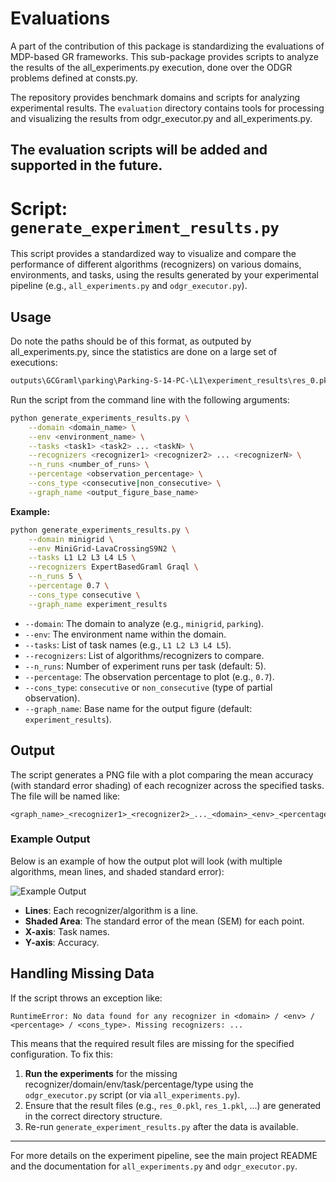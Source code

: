 # Evaluations
A part of the contribution of this package is standardizing the evaluations of MDP-based GR frameworks.
This sub-package provides scripts to analyze the results of the all_experiments.py execution, done over the ODGR problems defined at consts.py.

The repository provides benchmark domains and scripts for analyzing experimental results. The `evaluation` directory contains tools for processing and visualizing the results from odgr_executor.py and all_experiments.py.

## The evaluation scripts will be added and supported in the future.

# Script: `generate_experiment_results.py`

This script provides a standardized way to visualize and compare the performance of different algorithms (recognizers) on various domains, environments, and tasks, using the results generated by your experimental pipeline (e.g., `all_experiments.py` and `odgr_executor.py`).

## Usage

Do note the paths should be of this format, as outputed by all_experiments.py, since the statistics are done on a large set of executions:
```sh
outputs\GCGraml\parking\Parking-S-14-PC-\L1\experiment_results\res_0.pkl
```

Run the script from the command line with the following arguments:

```bash
python generate_experiments_results.py \
    --domain <domain_name> \
    --env <environment_name> \
    --tasks <task1> <task2> ... <taskN> \
    --recognizers <recognizer1> <recognizer2> ... <recognizerN> \
    --n_runs <number_of_runs> \
    --percentage <observation_percentage> \
    --cons_type <consecutive|non_consecutive> \
    --graph_name <output_figure_base_name>
```

**Example:**
```bash
python generate_experiments_results.py \
    --domain minigrid \
    --env MiniGrid-LavaCrossingS9N2 \
    --tasks L1 L2 L3 L4 L5 \
    --recognizers ExpertBasedGraml Graql \
    --n_runs 5 \
    --percentage 0.7 \
    --cons_type consecutive \
    --graph_name experiment_results
```

- `--domain`: The domain to analyze (e.g., `minigrid`, `parking`).
- `--env`: The environment name within the domain.
- `--tasks`: List of task names (e.g., `L1 L2 L3 L4 L5`).
- `--recognizers`: List of algorithms/recognizers to compare.
- `--n_runs`: Number of experiment runs per task (default: 5).
- `--percentage`: The observation percentage to plot (e.g., `0.7`).
- `--cons_type`: `consecutive` or `non_consecutive` (type of partial observation).
- `--graph_name`: Base name for the output figure (default: `experiment_results`).

## Output

The script generates a PNG file with a plot comparing the mean accuracy (with standard error shading) of each recognizer across the specified tasks. The file will be named like:

```
<graph_name>_<recognizer1>_<recognizer2>_..._<domain>_<env>_<percentage>_<cons_type>.png
```

### Example Output

Below is an example of how the output plot will look (with multiple algorithms, mean lines, and shaded standard error):

![Example Output](example_output.png)

- **Lines**: Each recognizer/algorithm is a line.
- **Shaded Area**: The standard error of the mean (SEM) for each point.
- **X-axis**: Task names.
- **Y-axis**: Accuracy.

## Handling Missing Data

If the script throws an exception like:

```
RuntimeError: No data found for any recognizer in <domain> / <env> / <percentage> / <cons_type>. Missing recognizers: ...
```

This means that the required result files are missing for the specified configuration. To fix this:

1. **Run the experiments** for the missing recognizer/domain/env/task/percentage/type using the `odgr_executor.py` script (or via `all_experiments.py`).
2. Ensure that the result files (e.g., `res_0.pkl`, `res_1.pkl`, ...) are generated in the correct directory structure.
3. Re-run `generate_experiment_results.py` after the data is available.

---

For more details on the experiment pipeline, see the main project README and the documentation for `all_experiments.py` and `odgr_executor.py`.
